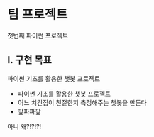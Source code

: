 # 팀 프로젝트
첫번째 파이썬 프로젝트

## I. 구현 목표
파이썬 기초를 활용한 챗봇 프로젝트

- 파이썬 기초를 활용한 챗봇 프로젝트
- 어느 치킨집이 친절한지 측정해주는 챗봇을 만든다
- 팦파파팦


아니 왜?!?!?!
